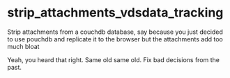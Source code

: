 strip_attachments_vdsdata_tracking
==================================

Strip attachments from a couchdb database, say because you just decided to use pouchdb and replicate it to the browser but the attachments add too much bloat

Yeah, you heard that right.  Same old same old.  Fix bad decisions from the past.
